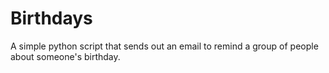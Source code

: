 # Birthdays

A simple python script that sends out an email to remind a group of people about someone's birthday. 